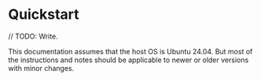 # Quickstart

// TODO: Write.

This documentation assumes that the host OS is Ubuntu 24.04. But most of the instructions and notes should be applicable to newer or older versions with minor changes.
